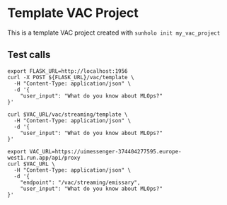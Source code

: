 # Template VAC Project

This is a template VAC project created with `sunholo init my_vac_project`


## Test calls


```shell
export FLASK_URL=http://localhost:1956
curl -X POST ${FLASK_URL}/vac/template \
  -H "Content-Type: application/json" \
  -d '{
    "user_input": "What do you know about MLOps?"
}'

curl $VAC_URL/vac/streaming/template \
  -H "Content-Type: application/json" \
  -d '{
    "user_input": "What do you know about MLOps?"
}'

export VAC_URL=https://uimessenger-374404277595.europe-west1.run.app/api/proxy
curl $VAC_URL \
  -H "Content-Type: application/json" \
  -d '{
    "endpoint": "/vac/streaming/emissary",
    "user_input": "What do you know about MLOps?"
}'
```